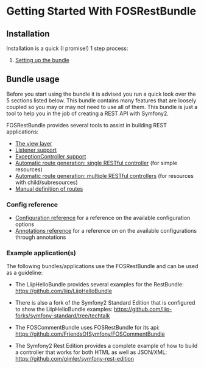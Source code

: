 Getting Started With FOSRestBundle
=====================================

## Installation

Installation is a quick (I promise!) 1 step process:

1. [Setting up the bundle](1-setting_up_the_bundle.md)

## Bundle usage

Before you start using the bundle it is advised you run a quick look over the 5 sections listed below.
This bundle contains many features that are loosely coupled so you may or may not need to use all of
them. This bundle is just a tool to help you in the job of creating a REST API with Symfony2.

FOSRestBundle provides several tools to assist in building REST applications:

- [The view layer](2-the-view-layer.md)
- [Listener support](3-listener-support.md)
- [ExceptionController support](4-exception-controller-support.md)
- [Automatic route generation: single RESTful controller](5-automatic-route-generation_single-restful-controller.md) (for simple resources)
- [Automatic route generation: multiple RESTful controllers](6-automatic-route-generation_multiple-restful-controllers.md) (for resources with child/subresources)
- [Manual definition of routes](7-manual-route-definition.md)

### Config reference

- [Configuration reference](configuration-reference.md) for a reference on the available configuration options
- [Annotations reference](annotations-reference.md) for a reference on on the available configurations through annotations

### Example application(s)

The following bundles/applications use the FOSRestBundle and can be used as a
guideline:

- The LiipHelloBundle provides several examples for the RestBundle:
  https://github.com/liip/LiipHelloBundle

- There is also a fork of the Symfony2 Standard Edition that is configured to
  show the LiipHelloBundle examples:
  https://github.com/liip-forks/symfony-standard/tree/techtalk

- The FOSCommentBundle uses FOSRestBundle for its api:
  https://github.com/FriendsOfSymfony/FOSCommentBundle

- The Symfony2 Rest Edition provides a complete example of how to build a 
  controller that works for both HTML as well as JSON/XML:
  https://github.com/gimler/symfony-rest-edition
